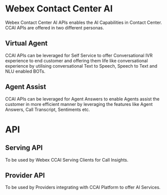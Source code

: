 # Webex Contact Center AI
Webex Contact Center AI APIs enables the AI Capabilities in Contact Center. CCAI APIs are offered in two different personas. 
## Virtual Agent
CCAI APIs can be leveraged for Self Service to offer Conversational IVR experience to end customer and offering them life like conversational experience by utilising conversational Text to Speech, Speech to Text and NLU enabled BOTs. 
## Agent Assist
CCAI APIs can be leveraged for Agent Answers to enable Agents assist the customer in more efficient manner by leveraging the features like Agent Answers, Call Transcript, Sentiments etc.

# API
## Serving API
To be used by Webex CCAI Serving Clients for Call Insights.
## Provider API
To be used by Providers integrating with CCAI Platform to offer AI Services.